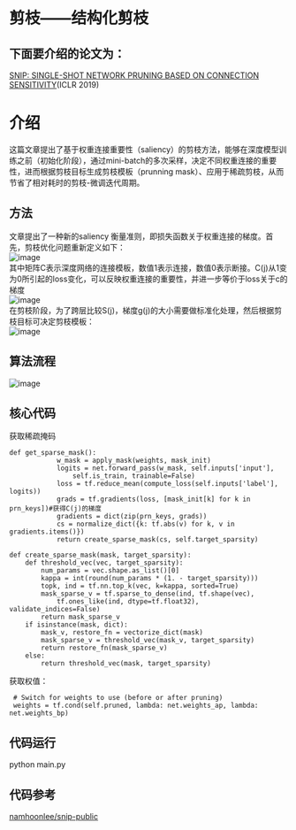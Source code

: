 # 剪枝——结构化剪枝
## 下面要介绍的论文为：
[SNIP: SINGLE-SHOT NETWORK PRUNING BASED ON CONNECTION SENSITIVITY](https://arxiv.org/pdf/1810.02340.pdf)(ICLR 2019)
# 介绍
这篇文章提出了基于权重连接重要性（saliency）的剪枝方法，能够在深度模型训练之前（初始化阶段），通过mini-batch的多次采样，决定不同权重连接的重要性，进而根据剪枝目标生成剪枝模板（prunning mask）、应用于稀疏剪枝，从而节省了相对耗时的剪枝-微调迭代周期。
## 方法
文章提出了一种新的saliency 衡量准则，即损失函数关于权重连接的梯度。首先，剪枝优化问题重新定义如下：  
![image](https://user-images.githubusercontent.com/80331072/119095014-53b75b80-ba44-11eb-9289-d2a6613f7deb.png)  
其中矩阵C表示深度网络的连接模板，数值1表示连接，数值0表示断接。C(j)从1变为0所引起的loss变化，可以反映权重连接的重要性，并进一步等价于loss关于c的梯度  
![image](https://user-images.githubusercontent.com/80331072/119096108-bf4df880-ba45-11eb-94af-640a7241de0d.png)  
在剪枝阶段，为了跨层比较S(j)，梯度g(j)的大小需要做标准化处理，然后根据剪枝目标可决定剪枝模板：  
![image](https://user-images.githubusercontent.com/80331072/119096394-210e6280-ba46-11eb-9add-e09676f3f3ea.png)  
## 算法流程
![image](https://user-images.githubusercontent.com/80331072/119096538-4c914d00-ba46-11eb-81d6-f81f13f35df5.png)  
## 核心代码
获取稀疏掩码
```
def get_sparse_mask():
            w_mask = apply_mask(weights, mask_init)
            logits = net.forward_pass(w_mask, self.inputs['input'],
                self.is_train, trainable=False)
            loss = tf.reduce_mean(compute_loss(self.inputs['label'], logits))
            grads = tf.gradients(loss, [mask_init[k] for k in prn_keys])#获得C(j)的梯度
            gradients = dict(zip(prn_keys, grads))
            cs = normalize_dict({k: tf.abs(v) for k, v in gradients.items()})
            return create_sparse_mask(cs, self.target_sparsity)
            
def create_sparse_mask(mask, target_sparsity):
    def threshold_vec(vec, target_sparsity):
        num_params = vec.shape.as_list()[0]
        kappa = int(round(num_params * (1. - target_sparsity)))
        topk, ind = tf.nn.top_k(vec, k=kappa, sorted=True)
        mask_sparse_v = tf.sparse_to_dense(ind, tf.shape(vec),
            tf.ones_like(ind, dtype=tf.float32), validate_indices=False)
        return mask_sparse_v
    if isinstance(mask, dict):
        mask_v, restore_fn = vectorize_dict(mask)
        mask_sparse_v = threshold_vec(mask_v, target_sparsity)
        return restore_fn(mask_sparse_v)
    else:
        return threshold_vec(mask, target_sparsity)      
```        
获取权值：
```
 # Switch for weights to use (before or after pruning)
 weights = tf.cond(self.pruned, lambda: net.weights_ap, lambda: net.weights_bp)
```
## 代码运行
python main.py
## 代码参考
[namhoonlee/snip-public](https://github.com/namhoonlee/snip-public)


